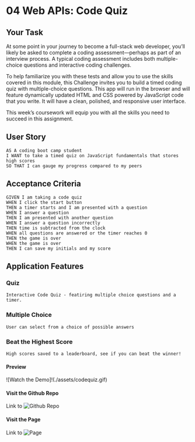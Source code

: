 # 04 Web APIs: Code Quiz

## Your Task

At some point in your journey to become a full-stack web developer, you’ll likely be asked to complete a coding assessment&mdash;perhaps as part of an interview process. A typical coding assessment includes both multiple-choice questions and interactive coding challenges. 

To help familiarize you with these tests and allow you to use the skills covered in this module, this Challenge invites you to build a timed coding quiz with multiple-choice questions. This app will run in the browser and will feature dynamically updated HTML and CSS powered by JavaScript code that you write. It will have a clean, polished, and responsive user interface. 

This week’s coursework will equip you with all the skills you need to succeed in this assignment.

## User Story

```
AS A coding boot camp student
I WANT to take a timed quiz on JavaScript fundamentals that stores high scores
SO THAT I can gauge my progress compared to my peers
```

## Acceptance Criteria

```
GIVEN I am taking a code quiz
WHEN I click the start button
THEN a timer starts and I am presented with a question
WHEN I answer a question
THEN I am presented with another question
WHEN I answer a question incorrectly
THEN time is subtracted from the clock
WHEN all questions are answered or the timer reaches 0
THEN the game is over
WHEN the game is over
THEN I can save my initials and my score
```

## Application Features

### Quiz
```
Interactive Code Quiz - featiring multiple choice questions and a timer.
```
### Multiple Choice
```
User can select from a choice of possible answers
```
### Beat the Highest Score
```
High scores saved to a leaderboard, see if you can beat the winner!
```
#### Preview
![Watch the Demo]!(./assets/codequiz.gif)

#### Visit the Github Repo
Link to ![Github Repo](https://github.com/cherry-aisha/week-4-code-quiz)

#### Visit the Page
Link to ![Page](https://cherry-aisha.github.io/week-4-code-quiz/)